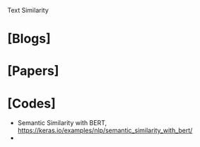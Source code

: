 Text Similarity

# [Blogs]


# [Papers]


# [Codes]
+ Semantic Similarity with BERT, https://keras.io/examples/nlp/semantic_similarity_with_bert/
+ 
